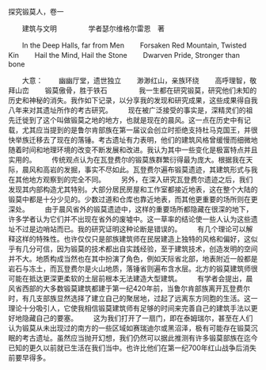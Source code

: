 探究锻莫人，卷一

　　建筑与文明
　　
　　学者瑟尔维格尔雷恩　著

　　In the Deep Halls, far from Men
　　Forsaken Red Mountain, Twisted Kin
　　Hail the Mind, Hail the Stone
　　Dwarven Pride, Stronger than bone

　　大意：
　　幽幽厅堂，遗世独立
　　渺渺红山，亲族环绕
　　高呼理智，敬拜山峦
　　锻莫傲骨，胜于铁石
　　
　　我一生都在研究锻莫，研究他们未知的历史和神秘的消失。我作如下记录，以分享我的发现和研究成果，这些成果得自我八年来对其遗址所作的考古研究。
　　现在被广泛接受的事实是，深精灵们的祖先迁徙到了这个叫做锻莫之地的地方，也就是现在的晨风。这一点在历史中有记载，尤其应当提到的是鲁尔肯部族在第一届议会创立时拒绝支持杜马克国王，并很快举族迁移去了现在的落锤。考古遗址有力表明，他们的建筑风格曾缓慢而细微地随着时间和地理环境的改变不断发展和改进。我认为其中一些变化是极富特点并且实用的。
　　传统观点认为在瓦登费尔的锻莫族群繁衍得最为庞大。根据我在天际，晨风和高岩的发掘，事实不尽如此。瓦登费尔遍布锻莫遗迹，其建筑形式与我在其他地方观察到的完全不同。
　　另外，在深入研究瓦登费尔遗迹之后，我们发现其内部构造尤其特别。大部分居民房屋和工作室都接近地表，这在整个大陆的锻莫中都是十分少见的。少数过道和仓库也靠近地表，而其他更重要的场所则在更深处。
　　由于晨风省外的锻莫遗迹中，这样的重要场所都隐藏在很深的地下，许多学者认为它们并不出现在省外的废墟中。这一草率的结论使一些人认为这些遗址不过是边哨站而已。我的研究证明这种论断是错误的。
　　有几个理论可以解释这样的特殊性。也许仅仅只是部族建筑师在民居建造上独特的风格和偏好，这似乎有几分可信，因为锻莫的技术都出自实践经验，至于建筑技术，创造发明的空间并不大。地质构成当然也在其中扮演了角色，例如天际省北部，地表附近一般都是岩石与冻土，而瓦登费尔是火山地质，落锤省则遍布含水层。北方的锻莫建筑师很可能在抵达更深更柔软的土层前根本无法建造大型建筑。
　　有学者会提出，晨风省西部的大多数锻莫建筑都建于第一纪420年前，当鲁尔肯部族离开瓦登费尔时，有几支部族显然选择了建立自己的聚居地，过起了远离东方同胞的生活。这一理论十分吸引人，它使我相信锻莫建筑师有足够的时间来完善自己的建筑手法以更好地隐藏自己的要塞。
　　这为我们打开了一扇门，即在泰姆瑞尔，甚至在人们认为锻莫从未出现过的南方的一些区域如赛瑞迪尔或黑沼泽，极有可能存在锻莫沉眠的考古遗址。虽然应当抛开幻想，我们仍然可以据此推测有许多锻莫部族在迄今已知的更久以前就已生活在我们当中。也许比他们在第一纪700年红山战争后消失前要早得多。
